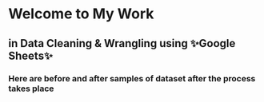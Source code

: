 # Welcome to My Work 
## in Data Cleaning & Wrangling using ✨**Google Sheets**✨
### Here are before and after samples of dataset after the process takes place
